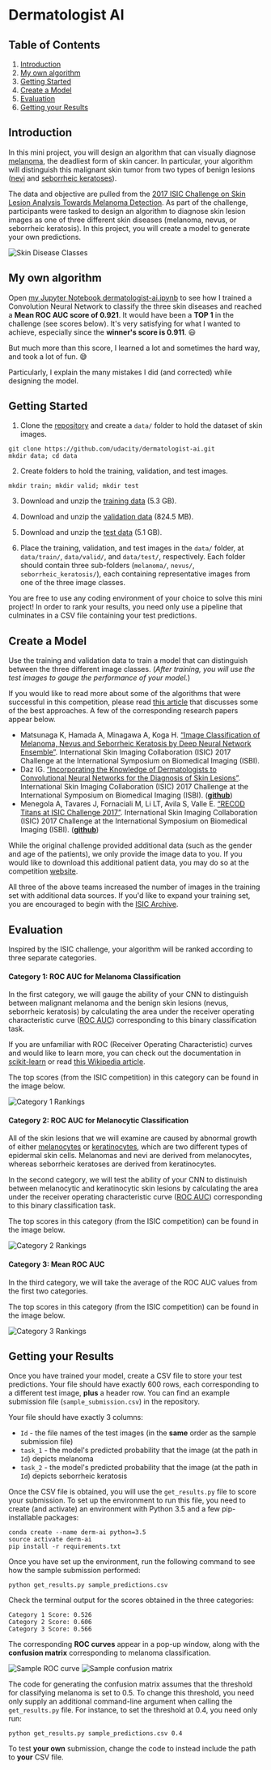 [//]: # (Image References)

[image1]: ./images/skin_disease_classes.png "Skin Disease Classes"
[image2]: ./images/cat_1.jpeg "Category 1 Rankings"
[image3]: ./images/cat_2.jpeg "Category 2 Rankings"
[image4]: ./images/cat_3.png "Category 3 Rankings"
[image5]: ./images/sample_ROC_curve.png "Sample ROC curve"
[image6]: ./images/sample_confusion_matrix.png "Sample confusion matrix"

# Dermatologist AI

## Table of Contents
1. [Introduction](#introduction)
2. [My own algorithm](#my-own-algorithm)
3. [Getting Started](#getting-started)
4. [Create a Model](#create-a-model)
5. [Evaluation](#evaluation)
6. [Getting your Results](#getting-your-results)


## Introduction

In this mini project, you will design an algorithm that can visually diagnose [melanoma](http://www.skincancer.org/skin-cancer-information/melanoma), the deadliest form of skin cancer.  In particular, your algorithm will distinguish this malignant skin tumor from two types of benign lesions ([nevi](http://missinglink.ucsf.edu/lm/dermatologyglossary/nevus.html) and [seborrheic keratoses](https://www.aad.org/public/diseases/bumps-and-growths/seborrheic-keratoses)). 

The data and objective are pulled from the [2017 ISIC Challenge on Skin Lesion Analysis Towards Melanoma Detection](https://challenge.kitware.com/#challenge/583f126bcad3a51cc66c8d9a).  As part of the challenge, participants were tasked to design an algorithm to diagnose skin lesion images as one of three different skin diseases (melanoma, nevus, or seborrheic keratosis).  In this project, you will create a model to generate your own predictions.

![Skin Disease Classes][image1]

## My own algorithm

Open [my Jupyter Notebook dermatologist-ai.ipynb](dermatologist-ai.ipynb) to see how I trained a Convolution Neural Network to classify the three skin diseases and reached a __Mean ROC AUC score of 0.921__. It would have been a __TOP 1__ in the challenge (see scores below). It's very satisfying for what I wanted to achieve, especially since the __winner's score is 0.911__.  😃

But much more than this score, I learned a lot and sometimes the hard way, and took a lot of fun. 😅

Particularly, I explain the many mistakes I did (and corrected) while designing the model.

## Getting Started

1. Clone the [repository](https://github.com/udacity/dermatologist-ai) and create a `data/` folder to hold the dataset of skin images.  
```text
git clone https://github.com/udacity/dermatologist-ai.git
mkdir data; cd data
```
2. Create folders to hold the training, validation, and test images.
```text
mkdir train; mkdir valid; mkdir test
```
3. Download and unzip the [training data](https://s3-us-west-1.amazonaws.com/udacity-dlnfd/datasets/skin-cancer/train.zip) (5.3 GB).

4. Download and unzip the [validation data](https://s3-us-west-1.amazonaws.com/udacity-dlnfd/datasets/skin-cancer/valid.zip) (824.5 MB).

5. Download and unzip the [test data](https://s3-us-west-1.amazonaws.com/udacity-dlnfd/datasets/skin-cancer/test.zip) (5.1 GB).

6. Place the training, validation, and test images in the `data/` folder, at `data/train/`, `data/valid/`, and `data/test/`, respectively.  Each folder should contain three sub-folders (`melanoma/`, `nevus/`, `seborrheic_keratosis/`), each containing representative images from one of the three image classes.

You are free to use any coding environment of your choice to solve this mini project!  In order to rank your results, you need only use a pipeline that culminates in a CSV file containing your test predictions.

## Create a Model

Use the training and validation data to train a model that can distinguish between the three different image classes.  (_After training, you will use the test images to gauge the performance of your model._)

If you would like to read more about some of the algorithms that were successful in this competition, please read [this article](https://arxiv.org/pdf/1710.05006.pdf) that discusses some of the best approaches.  A few of the corresponding research papers appear below.
- Matsunaga K, Hamada A, Minagawa A, Koga H. [“Image Classification of Melanoma, Nevus and Seborrheic Keratosis by Deep Neural Network Ensemble”](https://arxiv.org/ftp/arxiv/papers/1703/1703.03108.pdf). International Skin Imaging Collaboration (ISIC) 2017 Challenge at the International Symposium on Biomedical Imaging (ISBI). 
- Daz IG. [“Incorporating the Knowledge of Dermatologists to Convolutional Neural Networks for the Diagnosis of Skin Lesions”](https://arxiv.org/pdf/1703.01976.pdf). International Skin Imaging Collaboration (ISIC) 2017 Challenge at the International Symposium on Biomedical Imaging (ISBI). ([**github**](https://github.com/igondia/matconvnet-dermoscopy))
- Menegola A, Tavares J, Fornaciali M, Li LT, Avila S, Valle E. [“RECOD Titans at ISIC Challenge 2017”](https://arxiv.org/abs/1703.04819). International Skin Imaging Collaboration (ISIC)  2017 Challenge at the International Symposium on Biomedical Imaging (ISBI). ([**github**](https://github.com/learningtitans/isbi2017-part3))

While the original challenge provided additional data (such as the gender and age of the patients), we only provide the image data to you.  If you would like to download this additional patient data, you may do so at the competition [website](https://challenge.kitware.com/#phase/5840f53ccad3a51cc66c8dab).

All three of the above teams increased the number of images in the training set with additional data sources.  If you'd like to expand your training set, you are encouraged to begin with the [ISIC Archive](https://isic-archive.com/#images).

## Evaluation

Inspired by the ISIC challenge, your algorithm will be ranked according to three separate categories.

#### Category 1: ROC AUC for Melanoma Classification

In the first category, we will gauge the ability of your CNN to distinguish between malignant melanoma and the benign skin lesions (nevus, seborrheic keratosis) by calculating the area under the receiver operating characteristic curve ([ROC AUC](http://scikit-learn.org/stable/modules/generated/sklearn.metrics.roc_auc_score.html)) corresponding to this binary classification task.

If you are unfamiliar with ROC (Receiver Operating Characteristic) curves and would like to learn more, you can check out the documentation in [scikit-learn](http://scikit-learn.org/stable/auto_examples/model_selection/plot_roc.html#sphx-glr-auto-examples-model-selection-plot-roc-py) or read [this Wikipedia article](https://en.wikipedia.org/wiki/Receiver_operating_characteristic).

The top scores (from the ISIC competition) in this category can be found in the image below.

![Category 1 Rankings][image2]

#### Category 2: ROC AUC for Melanocytic Classification

All of the skin lesions that we will examine are caused by abnormal growth of either [melanocytes](https://en.wikipedia.org/wiki/Melanocyte) or [keratinocytes](https://en.wikipedia.org/wiki/Keratinocyte), which are two different types of epidermal skin cells.  Melanomas and nevi are derived from melanocytes, whereas seborrheic keratoses are derived from keratinocytes. 

In the second category, we will test the ability of your CNN to distinuish between melanocytic and keratinocytic skin lesions by calculating the area under the receiver operating characteristic curve ([ROC AUC](http://scikit-learn.org/stable/modules/generated/sklearn.metrics.roc_auc_score.html)) corresponding to this binary classification task.

The top scores in this category (from the ISIC competition) can be found in the image below.

![Category 2 Rankings][image3]

#### Category 3: Mean ROC AUC

In the third category, we will take the average of the ROC AUC values from the first two categories.

The top scores in this category (from the ISIC competition) can be found in the image below.

![Category 3 Rankings][image4]

## Getting your Results

Once you have trained your model, create a CSV file to store your test predictions.  Your file should have exactly 600 rows, each corresponding to a different test image, **plus** a header row.  You can find an example submission file (`sample_submission.csv`) in the repository.

Your file should have exactly 3 columns:
- `Id` - the file names of the test images (in the **same** order as the sample submission file)
- `task_1` - the model's predicted probability that the image (at the path in `Id`) depicts melanoma
- `task_2` - the model's predicted probability that the image (at the path in `Id`) depicts seborrheic keratosis

Once the CSV file is obtained, you will use the `get_results.py` file to score your submission.  To set up the environment to run this file, you need to create (and activate) an environment with Python 3.5 and a few pip-installable packages:
```text
conda create --name derm-ai python=3.5
source activate derm-ai
pip install -r requirements.txt
```

Once you have set up the environment, run the following command to see how the sample submission performed:
```text
python get_results.py sample_predictions.csv
```

Check the terminal output for the scores obtained in the three categories:
```text
Category 1 Score: 0.526
Category 2 Score: 0.606
Category 3 Score: 0.566
```

The corresponding **ROC curves** appear in a pop-up window, along with the **confusion matrix** corresponding to melanoma classification.  

![Sample ROC curve][image5]
![Sample confusion matrix][image6]

The code for generating the confusion matrix assumes that the threshold for classifying melanoma is set to 0.5.  To change this threshold, you need only supply an additional command-line argument when calling the `get_results.py` file.  For instance, to set the threshold at 0.4, you need only run:
```text
python get_results.py sample_predictions.csv 0.4
```

To test **your own** submission, change the code to instead include the path to **your** CSV file.
